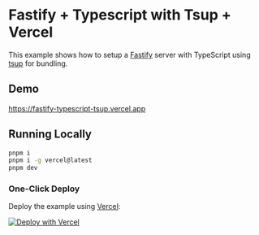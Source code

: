 # Fastify + Typescript with Tsup + Vercel

This example shows how to setup a [Fastify](https://www.fastify.io/) server with TypeScript using [tsup](https://tsup.egoist.dev/) for bundling.

## Demo

https://fastify-typescript-tsup.vercel.app

## Running Locally

```bash
pnpm i
pnpm i -g vercel@latest
pnpm dev
```

### One-Click Deploy

Deploy the example using [Vercel](https://vercel.com?utm_source=github&utm_medium=readme&utm_campaign=vercel-examples):

[![Deploy with Vercel](https://vercel.com/button)](https://vercel.com/new/clone?repository-url=https://github.com/vercel/examples/tree/main/starter/fastify-typescript-tsup&project-name=fastify-typescript-tsup&repository-name=fastify-typescript-tsup)
